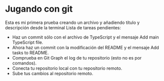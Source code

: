 # Jugando con git

Esta es mi primera prueba creando un archivo y añadiendo título y descripción desde la terminal
Lista de tareas pendientes:

- Haz un commit sólo con el archivo de TypeScript y el mensaje Add main TypeScript file.
- Ahora haz un commit con la modificación del README y el mensaje Add tasks to README.
- Comprueba en Git Graph el log de tu repositorio (esto no es por comandos).
- Conecta tu repositorio local con tu repositorio remoto.
- Sube tus cambios al repositorio remoto.
